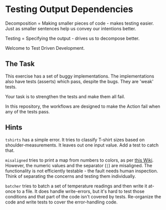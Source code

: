 # Testing Output Dependencies

Decomposition = Making smaller pieces of code - makes testing easier. Just as smaller sentences help us convey our intentions better.

Testing = Specifying the output - drives us to decompose better.

Welcome to Test Driven Development.

## The Task

This exercise has a set of buggy implementations. The implementations also have tests (asserts) which pass, despite the bugs. They are 'weak' tests.

Your task is to strengthen the tests and make them all fail.

In this repository, the workflows are designed to make the Action fail when any of the tests pass.

## Hints

`tshirts` has a simple error. It tries to classify T-shirt sizes based on shoulder-measurements. It leaves out one input value. Add a test to catch that.

`misaligned` tries to print a map from numbers to colors, as per [this Wiki](https://en.wikipedia.org/wiki/25-pair_color_code). However, the numeric values and the separator (`|`) are misaligned. The functionality is not efficiently testable - the fault needs human inspection. Think of separating the concerns and testing them individually.

`batcher` tries to batch a set of temperature readings and then write it at-once to a file. It does handle write-errors, but it's hard to test those conditions and that part of the code isn't covered by tests. Re-organize the code and write tests to cover the error-handling code.
